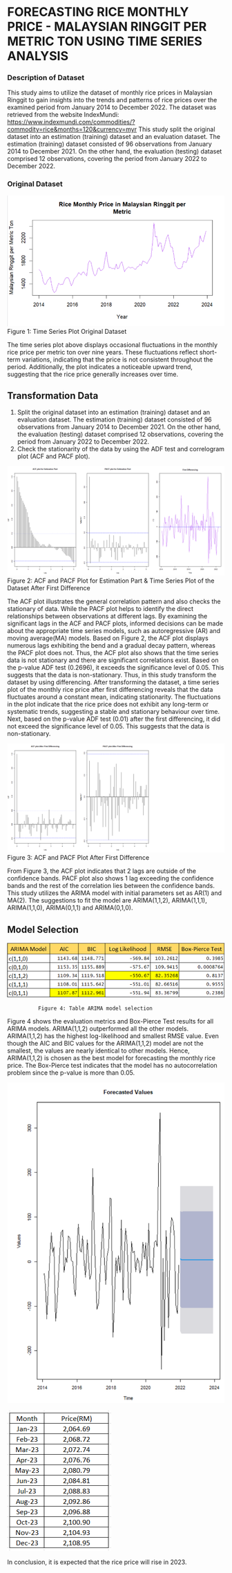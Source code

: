 # FORECASTING RICE MONTHLY PRICE - MALAYSIAN RINGGIT PER METRIC TON USING TIME SERIES ANALYSIS

### Description of Dataset
This study aims to utilize the dataset of monthly rice prices in Malaysian Ringgit to gain insights into the trends and patterns of rice prices over the examined period from January 2014 to December 2022.
The dataset was retrieved from the website IndexMundi: https://www.indexmundi.com/commodities/?commodity=rice&months=120&currency=myr
This study split the original dataset into an estimation (training) dataset and an evaluation dataset. The estimation (training) dataset consisted of 96 observations from January 2014 to December 2021. On the other hand, the evaluation (testing) dataset comprised 12 observations, covering the period from January 2022 to December 2022.

### Original Dataset

![](https://github.com/hidayahkhamsani/Project/blob/main/R/Original%20data%20Plot.png?raw=true)
                      Figure 1: Time Series Plot Original Dataset 

The time series plot above displays occasional fluctuations in the monthly rice price per metric ton over nine years. These fluctuations reflect short-term variations, indicating that the price is not consistent throughout the period. Additionally, the plot indicates a noticeable upward trend, suggesting that the rice price generally increases over time.

## Transformation Data

1) Split the original dataset into an estimation (training) dataset and an evaluation dataset. The estimation (training) dataset consisted of 96 observations from January 2014 to December 2021. On the other hand, the evaluation (testing) dataset comprised 12 observations, covering the period from January 2022 to December 2022.
2) Check the stationarity of the data by using the ADF test and correlogram plot (ACF and PACF plot).

![](https://github.com/hidayahkhamsani/Project/blob/main/R/ACF%26PACF%20(estimation%20data)%20%26%20plot%20after%201st%20Diff.png?raw=true)
                Figure 2: ACF and PACF Plot for Estimation Part & Time Series Plot of the Dataset After First Difference

The ACF plot illustrates the general correlation pattern and also checks the stationary of data. While the PACF plot helps to identify the direct relationships between observations at different lags. By examining the significant lags in the ACF and PACF plots, informed decisions can be made about the appropriate time series models, such as autoregressive (AR) and moving average(MA) models. Based on Figure 2, the ACF plot displays numerous lags exhibiting the bend and a gradual decay pattern, whereas the PACF plot does not. Thus, the ACF plot also shows that the time series data is not stationary and there are significant correlations exist. Based on the p-value ADF test (0.2696), it exceeds the significance level of 0.05. This suggests that the data is non-stationary. Thus, in this study transform the dataset by using differencing. After transforming the dataset, a time series plot of the monthly rice price after first differencing reveals that the data fluctuates around a constant mean, indicating stationarity. The fluctuations in the plot indicate that the rice price does not exhibit any long-term or systematic trends, suggesting a stable and stationary behaviour over time. Next, based on the p-value ADF test (0.01) after the first differencing, it did not exceed the significance level of 0.05. This suggests that the data is non-stationary.

![](https://github.com/hidayahkhamsani/Project/blob/main/R/ACF%20%26%20PACF%20plot%20After%20Differencing.png?raw=true)
              Figure 3: ACF and PACF Plot After First Difference

From Figure 3, the ACF plot indicates that 2 lags are outside of the confidence bands. PACF plot also shows 1 lag exceeding the confidence bands and the rest of the correlation lies between the confidence bands. This study utilizes the ARIMA model with initial parameters set as AR(1) and MA(2). The suggestions to fit the model are ARIMA(1,1,2), ARIMA(1,1,1), ARIMA(1,1,0), ARIMA(0,1,1) and ARIMA(0,1,0).

##  Model Selection

![](https://github.com/hidayahkhamsani/Project/blob/main/R/Table%20Arima%20Model.png?raw=true)

              Figure 4: Table ARIMA model selection

Figure 4 shows the evaluation metrics and Box-Pierce Test results for all ARIMA models. ARIMA(1,1,2) outperformed all the other models. ARIMA(1,1,2) has the highest log-likelihood and smallest RMSE value. Even though the AIC and BIC values for the ARIMA(1,1,2) model are not the smallest, the values are nearly identical to other models. Hence, ARIMA(1,1,2) is chosen as the best model for forecasting the monthly rice price. The Box-Pierce test indicates that the model has no autocorrelation problem since the p-value is more than 0.05. 

![](https://github.com/hidayahkhamsani/Project/blob/main/R/forecast%20graph.png?raw=true)     

![](https://github.com/hidayahkhamsani/Project/blob/main/R/Table%20Future%20Forecast%202023.png?raw=true)
                                                                                            
In conclusion, it is expected that the rice price will rise in 2023.            
















